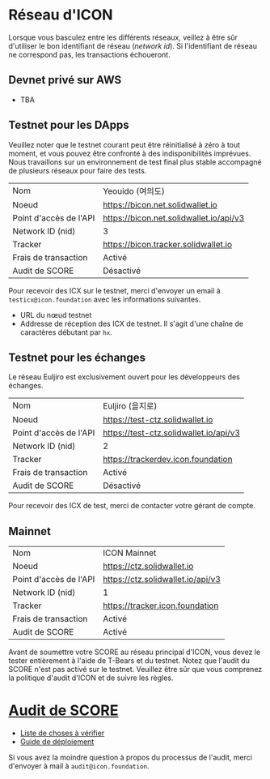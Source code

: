 # Réseau d'ICON

Lorsque vous basculez entre les différents réseaux, veillez à être sûr d'utiliser le bon identifiant de réseau (*network id*).
Si l'identifiant de réseau ne correspond pas, les transactions échoueront.

## Devnet privé sur AWS 
- TBA

## Testnet pour les DApps

Veuillez noter que le testnet courant peut être réinitialisé à zéro à tout moment, et vous pouvez être confronté à des indisponibilités imprévues.
Nous travaillons sur un environnement de test final plus stable accompagné de plusieurs réseaux pour faire des tests.

|              |                |
|--------------|----------------|
| Nom          | Yeouido (여의도) |
| Noeud         | https://bicon.net.solidwallet.io |
| Point d'accès de l'API | https://bicon.net.solidwallet.io/api/v3 |
| Network ID (nid) | 3 |
| Tracker         | https://bicon.tracker.solidwallet.io |
| Frais de transaction | Activé |
| Audit de SCORE     | Désactivé |

Pour recevoir des ICX sur le testnet, merci d'envoyer un email à `testicx@icon.foundation` avec les informations suivantes.
- URL du nœud testnet
- Addresse de réception des ICX de testnet. Il s'agit d'une chaîne de caractères débutant par `hx`.

## Testnet pour les échanges
Le réseau Euljiro est exclusivement ouvert pour les développeurs des échanges.

|              |                |
|--------------|----------------|
| Nom         | Euljiro (을지로) |
| Noeud         | https://test-ctz.solidwallet.io |
| Point d'accès de l'API | https://test-ctz.solidwallet.io/api/v3 |
| Network ID (nid)| 2 |
| Tracker         | https://trackerdev.icon.foundation |
| Frais de transaction | Activé  |
| Audit de SCORE     | Désactivé |

Pour recevoir des ICX de test, merci de contacter votre gérant de compte.

## Mainnet

|              |                |
|--------------|----------------|
| Nom         | ICON Mainnet   |
| Noeud         | https://ctz.solidwallet.io |
| Point d'accès de l'API | https://ctz.solidwallet.io/api/v3 |
| Network ID (nid)| 1 |
| Tracker         | https://tracker.icon.foundation |
| Frais de transaction | Activé  |
| Audit de SCORE     | Activé  |

Avant de soumettre votre SCORE au réseau principal d'ICON, vous devez le tester entièrement à l'aide de T-Bears et du testnet.
Notez que l'audit du SCORE n'est pas activé sur le testnet. Veuillez être sûr que vous comprenez la politique d'audit d'ICON et de suivre les règles.
# [Audit de SCORE](https://icon-project.github.io/docs/score_audit-fr.html)
  - [Liste de choses à vérifier](https://icon-project.github.io/docs/audit_checklist-fr.html)
  - [Guide de déploiement](https://icon-project.github.io/docs/score_deploy_guide-fr.html)

Si vous avez la moindre question à propos du processus de l'audit, merci d'envoyer à mail à `audit@icon.foundation`.